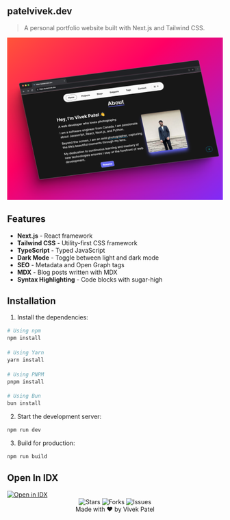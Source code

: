 ## patelvivek.dev

> A personal portfolio website built with Next.js and Tailwind CSS.

![Image](./public/patelvivekdev.png)

## Features

- **Next.js** - React framework
- **Tailwind CSS** - Utility-first CSS framework
- **TypeScript** - Typed JavaScript
- **Dark Mode** - Toggle between light and dark mode
- **SEO** - Metadata and Open Graph tags
- **MDX** - Blog posts written with MDX
- **Syntax Highlighting** - Code blocks with sugar-high
<!-- - **Table of Contents** - Auto-generated for blog posts -->

## Installation

1. Install the dependencies:

```bash
# Using npm
npm install

# Using Yarn
yarn install

# Using PNPM
pnpm install

# Using Bun
bun install

```

2. Start the development server:

```bash
npm run dev
```

3. Build for production:

```bash
npm run build
```

## Open In IDX

<a href="https://idx.google.com/import?url=https%3A%2F%2Fgithub.com%2Fpatelvivekdev%2Fpatelvivek.dev">
  <img height="32" alt="Open in IDX" src="https://cdn.idx.dev/btn/open_dark_32@2x.png">
</a>

<div align="center">
  <div align="center">
    <img src="https://img.shields.io/github/stars/patelvivekdev/patelvivek.dev?style=for-the-badge" alt="Stars" />
    <img src="https://img.shields.io/github/forks/patelvivekdev/patelvivek.dev?style=for-the-badge" alt="Forks" />
    <img src="https://img.shields.io/github/issues/patelvivekdev/patelvivek.dev?style=for-the-badge" alt="Issues" />
  </div>
    Made with ❤️ by Vivek Patel
</div>

